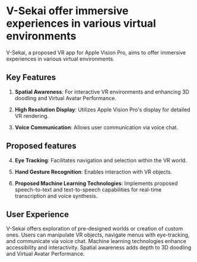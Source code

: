 # V-Sekai offer immersive experiences in various virtual environments

V-Sekai, a proposed VR app for Apple Vision Pro, aims to offer immersive experiences in various virtual environments.

## Key Features

1. **Spatial Awareness**: For interactive VR environments and enhancing 3D doodling and Virtual Avatar Performance.

2. **High Resolution Display**: Utilizes Apple Vision Pro's display for detailed VR rendering.

3. **Voice Communication**: Allows user communication via voice chat.

## Proposed features

4. **Eye Tracking**: Facilitates navigation and selection within the VR world.

5. **Hand Gesture Recognition**: Enables interaction with VR objects.

6. **Proposed Machine Learning Technologies**: Implements proposed speech-to-text and text-to-speech capabilities for real-time transcription and voice synthesis.

## User Experience

V-Sekai offers exploration of pre-designed worlds or creation of custom ones. Users can manipulate VR objects, navigate menus with eye-tracking, and communicate via voice chat. Machine learning technologies enhance accessibility and interactivity. Spatial awareness adds depth to 3D doodling and Virtual Avatar Performance.
